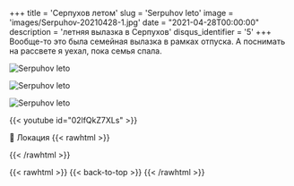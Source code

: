 +++
title = 'Серпухов летом'
slug = 'Serpuhov leto'
image = 'images/Serpuhov-20210428-1.jpg'
date = "2021-04-28T00:00:00"
description = 'летняя вылазка в Серпухов'
disqus_identifier = '5'
+++
Вообще-то это была семейная вылазка в рамках отпуска. А поснимать на рассвете я уехал, пока семья спала.

![Serpuhov leto](/images/Serpuhov-20210428-2.jpg)

![Serpuhov leto](/images/Serpuhov-20210428-3.jpg)

![Serpuhov leto](/images/Serpuhov-20210428-4.jpg)

{{< youtube id="02lfQkZ7XLs" >}}

📍 Локация
{{< rawhtml >}}
<div class="yandex-map-container">
<script type="text/javascript" charset="utf-8" async src="https://api-maps.yandex.ru/services/constructor/1.0/js/?um=constructor%3Ace1b7a2afdbaa7e4a6cf2a56d3c2236fb8305c5bb48bd731e02dc0811b9268ea&amp;width=800&amp;height=400&amp;lang=ru_RU&amp;scroll=true"></script>
</div>
{{< /rawhtml >}}

{{< rawhtml >}}
{{< back-to-top >}}
{{< /rawhtml >}}
